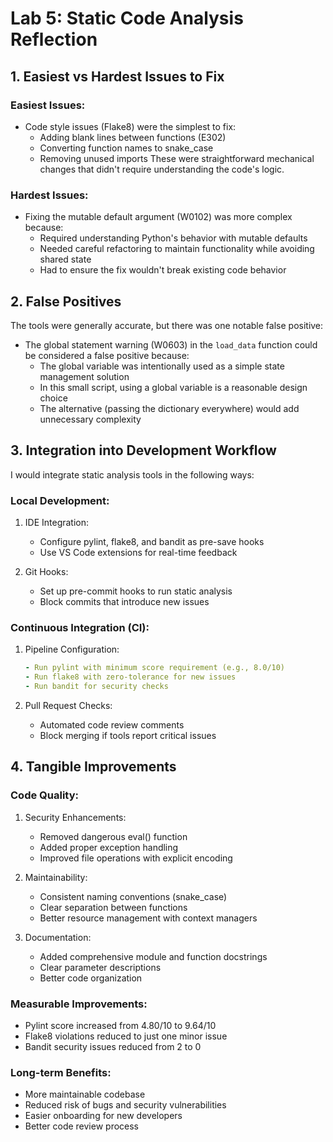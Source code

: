 # Lab 5: Static Code Analysis Reflection

## 1. Easiest vs Hardest Issues to Fix

### Easiest Issues:
- Code style issues (Flake8) were the simplest to fix:
  - Adding blank lines between functions (E302)
  - Converting function names to snake_case
  - Removing unused imports
These were straightforward mechanical changes that didn't require understanding the code's logic.

### Hardest Issues:
- Fixing the mutable default argument (W0102) was more complex because:
  - Required understanding Python's behavior with mutable defaults
  - Needed careful refactoring to maintain functionality while avoiding shared state
  - Had to ensure the fix wouldn't break existing code behavior

## 2. False Positives

The tools were generally accurate, but there was one notable false positive:
- The global statement warning (W0603) in the `load_data` function could be considered a false positive because:
  - The global variable was intentionally used as a simple state management solution
  - In this small script, using a global variable is a reasonable design choice
  - The alternative (passing the dictionary everywhere) would add unnecessary complexity

## 3. Integration into Development Workflow

I would integrate static analysis tools in the following ways:

### Local Development:
1. IDE Integration:
   - Configure pylint, flake8, and bandit as pre-save hooks
   - Use VS Code extensions for real-time feedback

2. Git Hooks:
   - Set up pre-commit hooks to run static analysis
   - Block commits that introduce new issues

### Continuous Integration (CI):
1. Pipeline Configuration:
   ```yaml
   - Run pylint with minimum score requirement (e.g., 8.0/10)
   - Run flake8 with zero-tolerance for new issues
   - Run bandit for security checks
   ```

2. Pull Request Checks:
   - Automated code review comments
   - Block merging if tools report critical issues

## 4. Tangible Improvements

### Code Quality:
1. Security Enhancements:
   - Removed dangerous eval() function
   - Added proper exception handling
   - Improved file operations with explicit encoding

2. Maintainability:
   - Consistent naming conventions (snake_case)
   - Clear separation between functions
   - Better resource management with context managers

3. Documentation:
   - Added comprehensive module and function docstrings
   - Clear parameter descriptions
   - Better code organization

### Measurable Improvements:
- Pylint score increased from 4.80/10 to 9.64/10
- Flake8 violations reduced to just one minor issue
- Bandit security issues reduced from 2 to 0

### Long-term Benefits:
- More maintainable codebase
- Reduced risk of bugs and security vulnerabilities
- Easier onboarding for new developers
- Better code review process